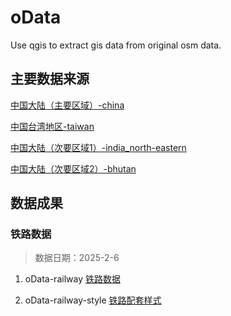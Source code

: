 # oData
Use qgis to extract gis data from original osm data.


## 主要数据来源

[中国大陆（主要区域）-china](https://download.geofabrik.de/asia/china-latest.osm.pbf)

[中国台湾地区-taiwan](https://download.geofabrik.de/asia/taiwan-latest.osm.pbf)

[中国大陆（次要区域1）-india_north-eastern](https://download.geofabrik.de/asia/india/north-eastern-zone-latest.osm.pbf)

[中国大陆（次要区域2）-bhutan](https://download.geofabrik.de/asia/bhutan-latest.osm.pbf)

## 数据成果
### 铁路数据
> 数据日期：2025-2-6

1. oData-railway
[铁路数据](URL)

1. oData-railway-style
[铁路配套样式](URL)
